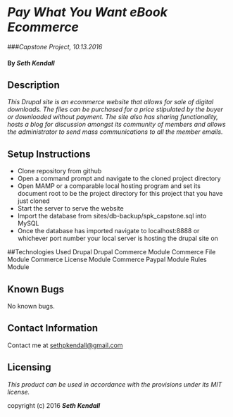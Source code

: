 # _Pay What You Want eBook Ecommerce_
###_Capstone Project, 10.13.2016_

#### By _Seth Kendall_

## Description

_This Drupal site is an ecommerce website that allows for sale of digital downloads. The files can be purchased for a price stipulated by the buyer or downloaded without payment. The site also has sharing functionality, hosts a blog for discussion amongst its community of members and allows the administrator to send mass communications to all the member emails._

## Setup Instructions

* Clone repository from github
* Open a command prompt and navigate to the cloned project directory
* Open MAMP or a comparable local hosting program and set its document root to be the project directory for this project that you have just cloned
* Start the server to serve the website
* Import the database from sites/db-backup/spk_capstone.sql into MySQL
* Once the database has imported navigate to localhost:8888 or whichever port number your local server is hosting the drupal site on

##Technologies Used
Drupal
Drupal Commerce Module
Commerce File Module
Commerce License Module
Commerce Paypal Module
Rules Module

## Known Bugs
No known bugs.
## Contact Information
Contact me at sethpkendall@gmail.com
## Licensing

*This product can be used in accordance with the provisions under its MIT license.*

copyright (c) 2016 **_Seth Kendall_**
